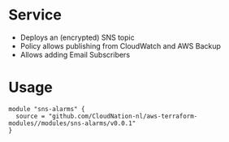 # Service
- Deploys an (encrypted) SNS topic
- Policy allows publishing from CloudWatch and AWS Backup
- Allows adding Email Subscribers

# Usage

```
module "sns-alarms" {
  source = "github.com/CloudNation-nl/aws-terraform-modules//modules/sns-alarms/v0.0.1"
}
```